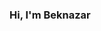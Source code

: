 ### Hi, I'm Beknazar <img scr="https://media3.giphy.com/media/SvR8MNpG8wuS4i2gFb/giphy.gif?cid=ecf05e47tf12nr0krrmkrgpuvzjie04lcxdoo4pl3sev714n&ep=v1_gifs_search&rid=giphy.gif&ct=g">
